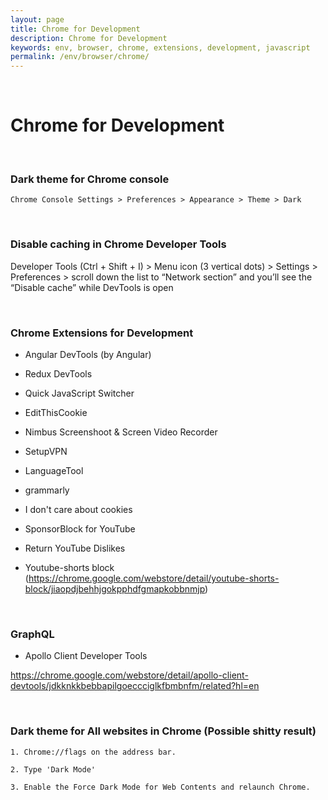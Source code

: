 ```yaml
---
layout: page
title: Chrome for Development
description: Chrome for Development
keywords: env, browser, chrome, extensions, development, javascript
permalink: /env/browser/chrome/
---
```


<br/>

# Chrome for Development

<br/>

### Dark theme for Chrome console

```
Chrome Console Settings > Preferences > Appearance > Theme > Dark
```

<br/>

### Disable caching in Chrome Developer Tools

Developer Tools (Ctrl + Shift + I) > Menu icon (3 vertical dots) > Settings > Preferences > scroll down the list to “Network section” and you’ll see the “Disable cache” while DevTools is open

<br/>

### Chrome Extensions for Development

- Angular DevTools (by Angular)
- Redux DevTools
- Quick JavaScript Switcher
- EditThisCookie
- Nimbus Screenshoot & Screen Video Recorder
- SetupVPN
- LanguageTool
- grammarly

- I don't care about cookies
- SponsorBlock for YouTube
- Return YouTube Dislikes
<!-- - Hide Youtube Shorts (https://chrome.google.com/webstore/detail/hide-youtube-shorts/kkdaephjgnecgibipjnbppaibdidlgfk) -->
- Youtube-shorts block (https://chrome.google.com/webstore/detail/youtube-shorts-block/jiaopdjbehhjgokpphdfgmapkobbnmjp)

<br/>

### GraphQL

- Apollo Client Developer Tools

https://chrome.google.com/webstore/detail/apollo-client-devtools/jdkknkkbebbapilgoeccciglkfbmbnfm/related?hl=en

<br/>

### Dark theme for All websites in Chrome (Possible shitty result)

```
1. Chrome://flags on the address bar.

2. Type 'Dark Mode'

3. Enable the Force Dark Mode for Web Contents and relaunch Chrome.
```
